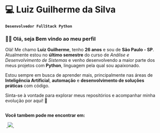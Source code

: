 # :computer: Luiz Guilherme da Silva

**`Desenvolvedor FullStack Python`**

### 👨‍💻 Olá, seja Bem vindo ao meu perfil 


Olá! Me chamo **Luiz Guilherme**, tenho **26 anos** e sou de **São Paulo - SP**.  
Atualmente estou no **último semestre** do curso de *Análise e Desenvolvimento de Sistemas* e venho desenvolvendo a maior parte dos meus projetos com **Python**, linguagem pela qual sou apaixonado.

Estou sempre em busca de aprender mais, principalmente nas áreas de **Inteligência Artificial**, **automação** e **desenvolvimento de soluções práticas** com código.

Sinta-se à vontade para explorar meus repositórios e acompanhar minha evolução por aqui! 🚀
##
**Você tambem pode me encontrar em:**

&nbsp;<a href="www.linkedin.com/in/luiz-guilherme16">
  <img src="https://img.shields.io/badge/linkedin-%230077B5.svg?style=for-the-badge&logo=linkedin&logoColor=white">
</a>&nbsp;
